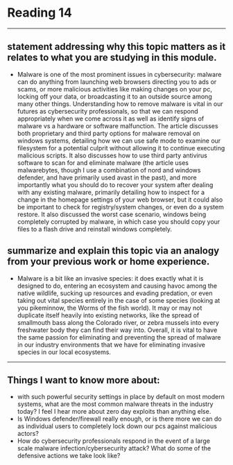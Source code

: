 # Reading 14
---
## statement addressing why this topic matters as it relates to what you are studying in this module. 
- Malware is one of the most prominent issues in cybersecurity: malware can do anything from launching web browsers directing you to ads or scams, or more malicious activities like making changes on your pc, locking off your data, or broadcasting it to an outside source among many other things. Understanding how to remove malware is vital in our futures as cybersecurity professionals, so that we can respond appropriately when we come across it as well as identify signs of malware vs a hardware or software malfunction. The article discusses both proprietary and third party options for malware removal on windows systems, detailing how we can use safe mode to examine our filesystem for a potential culprit without allowing it to continue executing malicious scripts. It also discusses how to use third party antivirus software to scan for and eliminate malware (the article uses malwarebytes, though I use a combination of nord and windows defender, and have primarily used avast in the past), and more importantly what you should do to recover your system after dealing with any existing malware, primarily detailing how to inspect for a change in the homepage settings of your web browser, but it could also be important to check for registry/system changes, or even do a system restore. It also discussed the worst case scenario, windows being completely corrupted by malware, in which case you should copy your files to a flash drive and reinstall windows completely.
## summarize and explain this topic via an analogy from your previous work or home experience.
- Malware is a bit like an invasive species: it does exactly what it is designed to do, entering an ecosystem and causing havoc among the native wildlife, sucking up resources and evading predation, or even taking out vital species entirely in the case of some species (looking at you pikeminnow, the Worms of the fish world). It may or may not duplicate itself heavily into existing networks, like the spread of smallmouth bass along the Colorado river, or zebra mussels into every freshwater body they can find their way into. Overall, it is vital to have the same passion for eliminating and preventing the spread of malware in our industry environments that we have for eliminating invasive species in our local ecosystems.
---
## Things I want to know more about:
- with such powerful security settings in place by default on most modern systems, what are the most common malware threats in the industry today? I feel I hear more about zero day exploits than anything else.
- Is Windows defender/firewall really enough, or is there more we can do as individual users to completely lock down our pcs against malicious actors?
- How do cybersecurity professionals respond in the event of a large scale malware infection/cybersecurity attack? What do some of the defensive actions we take look like?